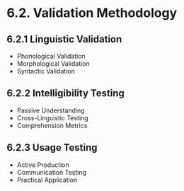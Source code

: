 # 6.2. Validation Methodology

## 6.2.1 Linguistic Validation
- Phonological Validation
- Morphological Validation
- Syntactic Validation

## 6.2.2 Intelligibility Testing
- Passive Understanding
- Cross-Linguistic Testing
- Comprehension Metrics

## 6.2.3 Usage Testing
- Active Production
- Communication Testing
- Practical Application


